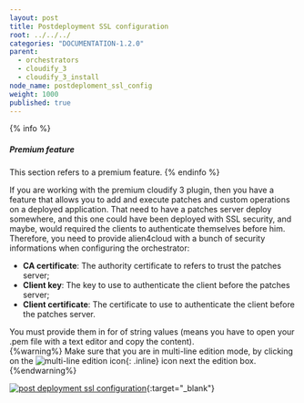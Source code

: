 ```yaml
---
layout: post
title: Postdeployment SSL configuration
root: ../../../
categories: "DOCUMENTATION-1.2.0"
parent: 
  - orchestrators
  - cloudify_3
  - cloudify_3_install
node_name: postdeploment_ssl_config
weight: 1000
published: true
---
```

{% info %}
<h5>Premium feature</h5>
This section refers to a premium feature.
{% endinfo %}

If you are working with the premium cloudify 3 plugin, then you have a feature that allows you to add and execute patches and custom operations on a deployed application. That need to have a patches server deploy somewhere, and this one could have been deployed with SSL security, and maybe, would required the clients to authenticate themselves before him.  
Therefore, you need to provide alien4cloud with a bunch of security informations when configuring the orchestrator:

* __CA certificate__: The authority certificate to refers to trust the patches server;
* __Client key__: The key to use to authenticate the client before the patches  server;
* __Client certificate__: The certificate to use to authenticate the client before the patches  server.

You must provide them in for of string values (means you have to open your .pem file with a text editor and copy the content).  
{%warning%}
Make sure that you are in multi-line edition mode, by clicking on the ![multi-line edition icon](../../images/multi-line-edition.png){: .inline} icon next the edition box.
{%endwarning%}

[![post deployment ssl configuration][config_orchestrator_postdeployment_ssl]][config_orchestrator_postdeployment_ssl]{:target="_blank"}


[config_orchestrator_postdeployment_ssl]: ../../images/cloudify3_driver/config_orchestrator_postdeployment_ssl.png  "post deployment ssl"

